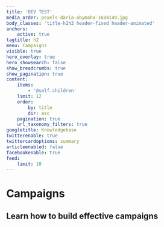 ```yaml
---
title: 'DEV TEST'
media_order: pexels-daria-obymaha-1684149.jpg
body_classes: 'title-h1h2 header-fixed header-animated'
anchors:
    active: true
tagtitle: h2
menu: Campaigns
visible: true
hero_overlay: true
hero_showsearch: false
show_breadcrumbs: true
show_pagination: true
content:
    items:
        - '@self.children'
    limit: 12
    order:
        by: title
        dir: asc
    pagination: true
    url_taxonomy_filters: true
googletitle: Knowledgebase
twitterenable: true
twittercardoptions: summary
articleenabled: false
facebookenable: true
feed:
    limit: 10
---
```


# Campaigns
## Learn how to build effective campaigns